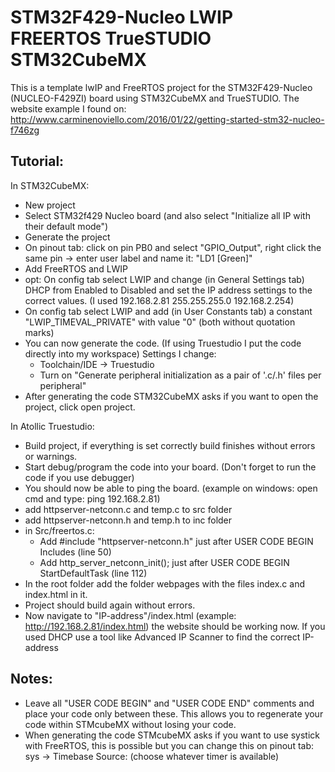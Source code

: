 # STM32F429-Nucleo LWIP FREERTOS TrueSTUDIO STM32CubeMX
This is a template lwIP and FreeRTOS project for the STM32F429-Nucleo (NUCLEO-F429ZI) board using STM32CubeMX and TrueSTUDIO.
The website example I found on: http://www.carminenoviello.com/2016/01/22/getting-started-stm32-nucleo-f746zg
## Tutorial:
In STM32CubeMX:
* New project
* Select STM32f429 Nucleo board (and also select "Initialize all IP with their default mode")
* Generate the project
* On pinout tab: click on pin PB0 and select "GPIO_Output", right click the same pin -> enter user label and name it: "LD1 [Green]"
* Add FreeRTOS and LWIP
* opt: On config tab select LWIP and change (in General Settings tab) DHCP from Enabled to Disabled and set the IP address settings to the correct values. (I used 192.168.2.81 255.255.255.0 192.168.2.254)
* On config tab select LWIP and add (in User Constants tab) a constant "LWIP_TIMEVAL_PRIVATE" with value "0" (both without quotation marks)
* You can now generate the code. (If using Truestudio I put the code directly into my workspace)
    Settings I change:
    - Toolchain/IDE -> Truestudio
    - Turn on "Generate peripheral initialization as a pair of '.c/.h' files per peripheral"
* After generating the code STM32CubeMX asks if you want to open the project, click open project.

In Atollic Truestudio:
* Build project, if everything is set correctly build finishes without errors or warnings.
* Start debug/program the code into your board. (Don't forget to run the code if you use debugger)
* You should now be able to ping the board. (example on windows: open cmd and type: ping 192.168.2.81)
* add httpserver-netconn.c and temp.c to src folder
* add httpserver-netconn.h and temp.h to inc folder
* in Src/freertos.c:
    - Add #include "httpserver-netconn.h" just after USER CODE BEGIN Includes (line 50)
    - Add http_server_netconn_init(); just after USER CODE BEGIN StartDefaultTask (line 112)
* In the root folder add the folder webpages with the files index.c and index.html in it.
* Project should build again without errors.
* Now navigate to "IP-address"/index.html (example: http://192.168.2.81/index.html) the website should be working now. If you used DHCP use a tool like Advanced IP Scanner to find the correct IP-address

## Notes:
* Leave all "USER CODE BEGIN" and "USER CODE END" comments and place your code only between these. This allows you to regenerate your code within STMcubeMX without losing your code.
* When generating the code STMcubeMX asks if you want to use systick with FreeRTOS, this is possible but you can change this on pinout tab: sys -> Timebase Source: (choose whatever timer is available)
